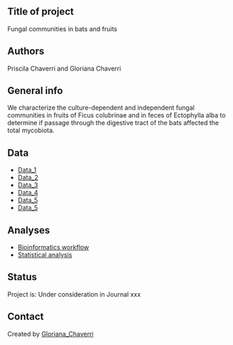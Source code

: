 ## Title of project
Fungal communities in bats and fruits

## Authors
Priscila Chaverri and Gloriana Chaverri

## General info

We characterize the culture-dependent and independent fungal communities in fruits of Ficus colubrinae and in feces of Ectophylla alba to determine if passage through the digestive tract of the bats affected the total mycobiota.

## Data
* [Data_1](https://github.com/morceglo/Fungal-communities-in-bats-and-fruits/blob/main/ASV_taxonomy.XLSX)
* [Data_2](https://github.com/morceglo/Fungal-communities-in-bats-and-fruits/blob/main/NumASVs_table.XLSX)
* [Data_3](https://github.com/morceglo/Fungal-communities-in-bats-and-fruits/blob/main/sample_table.XLSX)
* [Data_4](https://github.com/morceglo/Fungal-communities-in-bats-and-fruits/blob/main/Function_table-unknown.XLSX)
* [Data_5](https://github.com/morceglo/Fungal-communities-in-bats-and-fruits/blob/main/sample_table_tree.XLSX)
* [Data_5](https://github.com/morceglo/Fungal-communities-in-bats-and-fruits/blob/b04955be883a1e70206a1347d5f26be7a0d1f329/Taxonomy,%20abundance%20and%20results%20of%20FUNGuild.xlsx)

## Analyses
* [Bioinformatics workflow](https://github.com/morceglo/Fungal-communities-in-bats-and-fruits/blob/b04955be883a1e70206a1347d5f26be7a0d1f329/Commands%20and%20scripts%20for%20bioinformatic%20analyses.docx)
* [Statistical analysis](https://github.com/morceglo/Fungal-communities-in-bats-and-fruits/blob/83f97e5ddd0cf6e4309a8f7f94794701f0622011/Analysis_Fungal%20communities%20in%20bats%20and%20fruits.R)


## Status
Project is: Under consideration in Journal xxx

## Contact
Created by [Gloriana_Chaverri](batcr.com/)
